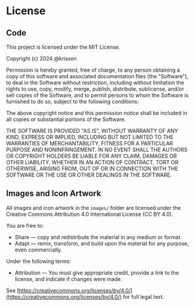 # License

## Code

This project is licensed under the MIT License.

Copyright (c) 2024 @krissen

Permission is hereby granted, free of charge, to any person obtaining a copy
of this software and associated documentation files (the "Software"), to deal
in the Software without restriction, including without limitation the rights
to use, copy, modify, merge, publish, distribute, sublicense, and/or sell
copies of the Software, and to permit persons to whom the Software is
furnished to do so, subject to the following conditions:

The above copyright notice and this permission notice shall be included in all
copies or substantial portions of the Software.

THE SOFTWARE IS PROVIDED "AS IS", WITHOUT WARRANTY OF ANY KIND, EXPRESS OR
IMPLIED, INCLUDING BUT NOT LIMITED TO THE WARRANTIES OF MERCHANTABILITY,
FITNESS FOR A PARTICULAR PURPOSE AND NONINFRINGEMENT. IN NO EVENT SHALL THE
AUTHORS OR COPYRIGHT HOLDERS BE LIABLE FOR ANY CLAIM, DAMAGES OR OTHER
LIABILITY, WHETHER IN AN ACTION OF CONTRACT, TORT OR OTHERWISE, ARISING FROM,
OUT OF OR IN CONNECTION WITH THE SOFTWARE OR THE USE OR OTHER DEALINGS IN THE
SOFTWARE.

## Images and Icon Artwork

All images and icon artwork in the `images/` folder are licensed under the
Creative Commons Attribution 4.0 International License (CC BY 4.0).

You are free to:

- Share — copy and redistribute the material in any medium or format
- Adapt — remix, transform, and build upon the material for any purpose, even commercially.

Under the following terms:

- Attribution — You must give appropriate credit, provide a link to the license, and indicate if changes were made.

See [https://creativecommons.org/licenses/by/4.0/](https://creativecommons.org/licenses/by/4.0/) for full legal text.
